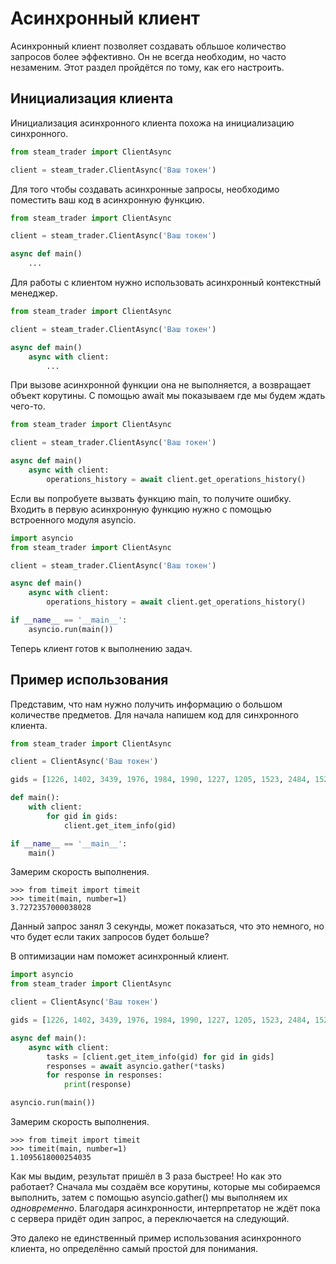 # Асинхронный клиент

Асинхронный клиент позволяет создавать обльшое количество запросов более эффективно. Он не всегда необходим, но часто незаменим.
Этот раздел пройдётся по тому, как его настроить.

## Инициализация клиента
Инициализация асинхронного клиента похожа на инициализацию синхронного.

```python
from steam_trader import ClientAsync

client = steam_trader.ClientAsync('Ваш токен')
```

Для того чтобы создавать асинхронные запросы, необходимо поместить ваш код в асинхронную функцию.
```python
from steam_trader import ClientAsync

client = steam_trader.ClientAsync('Ваш токен')

async def main()
    ...
```

Для работы с клиентом нужно использовать асинхронный контекстный менеджер.
```python
from steam_trader import ClientAsync

client = steam_trader.ClientAsync('Ваш токен')

async def main()
    async with client:
        ...
```

При вызове асинхронной функции она не выполняется, а возвращает объект корутины.
С помощью await мы показываем где мы будем ждать чего-то.
```python
from steam_trader import ClientAsync

client = steam_trader.ClientAsync('Ваш токен')

async def main()
    async with client:
        operations_history = await client.get_operations_history()
```

Если вы попробуете вызвать функцию main, то получите ошибку. Входить в первую асинхронную функцию нужно с помощью встроенного модуля asyncio.
```python
import asyncio
from steam_trader import ClientAsync

client = steam_trader.ClientAsync('Ваш токен')

async def main()
    async with client:
        operations_history = await client.get_operations_history()

if __name__ == '__main__':
    asyncio.run(main())
```

Теперь клиент готов к выполнению задач.

## Пример использования
Представим, что нам нужно получить информацию о большом количестве предметов.
Для начала напишем код для синхронного клиента.

```python
from steam_trader import ClientAsync

client = ClientAsync('Ваш токен')

gids = [1226, 1402, 3439, 1976, 1984, 1990, 1227, 1205, 1523, 2484, 1524, 1503, 1506, 1220, 1515, 3530, 1745, 1202]

def main():
    with client:
        for gid in gids:
            client.get_item_info(gid)

if __name__ == '__main__':
    main()
```

Замерим скорость выполнения.
```pycon
>>> from timeit import timeit
>>> timeit(main, number=1)
3.7272357000038028
```
Данный запрос занял 3 секунды, может показаться, что это немного, но что будет если таких запросов будет больше?

В оптимизации нам поможет асинхронный клиент.

```python
import asyncio
from steam_trader import ClientAsync

client = ClientAsync('Ваш токен')

gids = [1226, 1402, 3439, 1976, 1984, 1990, 1227, 1205, 1523, 2484, 1524, 1503, 1506, 1220, 1515, 3530, 1745, 1202]

async def main():
    async with client:
        tasks = [client.get_item_info(gid) for gid in gids]
        responses = await asyncio.gather(*tasks)
        for response in responses:
            print(response)

asyncio.run(main())
```

Замерим скорость выполнения.
```pycon
>>> from timeit import timeit
>>> timeit(main, number=1)
1.1095618000254035
```
Как мы выдим, результат пришёл в 3 раза быстрее! Но как это работает?
Сначала мы создаём все корутины, которые мы собираемся выполнить, затем с помощью asyncio.gather() мы выполняем их *одновременно*.
Благодаря асинхронности, интерпретатор не ждёт пока с сервера придёт один запрос, а переключается на следующий.

Это далеко не единственный пример использования асинхронного клиента, но определённо самый простой для понимания.